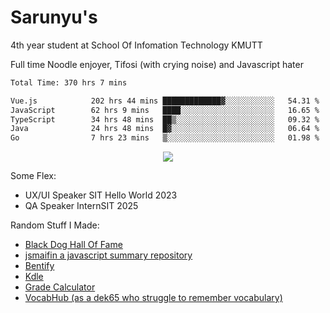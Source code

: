 # Sarunyu's
<p>4th year student at School Of Infomation Technology KMUTT</p>
<p>Full time Noodle enjoyer, Tifosi (with crying noise) and Javascript hater</p>

<!--START_SECTION:waka-->

```txt
Total Time: 370 hrs 7 mins

Vue.js            202 hrs 44 mins █████████████▓░░░░░░░░░░░   54.31 %
JavaScript        62 hrs 9 mins   ████░░░░░░░░░░░░░░░░░░░░░   16.65 %
TypeScript        34 hrs 48 mins  ██▒░░░░░░░░░░░░░░░░░░░░░░   09.32 %
Java              24 hrs 48 mins  █▓░░░░░░░░░░░░░░░░░░░░░░░   06.64 %
Go                7 hrs 23 mins   ▒░░░░░░░░░░░░░░░░░░░░░░░░   01.98 %
```

<!--END_SECTION:waka-->
<div align=center>
  <img src="https://skillicons.dev/icons?i=typescript,javascript,nodejs,java,spring,react,vue,mysql,mongodb,docker,linux" />
</div>

Some Flex:
- UX/UI Speaker SIT Hello World 2023
- QA Speaker InternSIT 2025

Random Stuff I Made:
- [Black Dog Hall Of Fame](https://bdoghalloffame.vercel.app/)
- [jsmaifin a javascript summary repository](https://github.com/ssarunyu/js-maifin)
- [Bentify](https://bentify.vercel.app/)
- [Kdle](https://kdle.vercel.app/)
- [Grade Calculator](https://grade-calculator-virid.vercel.app/)
- [VocabHub (as a dek65 who struggle to remember vocabulary)](https://vocabhub.vercel.app/)
